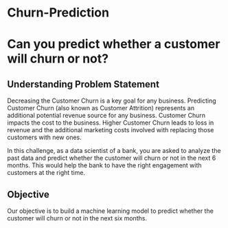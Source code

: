 # Churn-Prediction

# **Can you predict whether a customer will churn or not?**

## **Understanding Problem Statement**

Decreasing the Customer Churn is a key goal for any business. Predicting Customer Churn (also known as Customer Attrition) represents an additional potential revenue source for any business. Customer Churn impacts the cost to the business. Higher Customer Churn leads to loss in revenue and the additional marketing costs involved with replacing those customers with new ones.

In this challenge, as a data scientist of a bank, you are asked to analyze the past data and predict whether the customer will churn or not in the next 6 months. This would help the bank to have the right engagement with customers at the right time.

## Objective
Our objective is to build a machine learning model to predict whether the customer will churn or not in the next six months.

